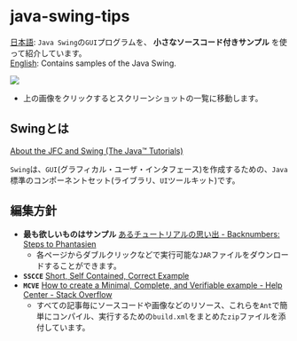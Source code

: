 java-swing-tips
===============
[日本語](http://terai.xrea.jp/Swing.html): `Java Swing`の`GUI`プログラムを、 **小さなソースコード付きサンプル** を使って紹介しています。  
[English](http://java-swing-tips.blogspot.com/): Contains samples of the Java Swing.

<a href="https://picasaweb.google.com/at.terai/JavaSwingTips02"><img src="http://lh3.ggpht.com/_9Z4BYR88imo/TQslJy3MxYI/AAAAAAAAAts/xrxOCvbp-0A/s800/screenshots.png" /></a>
- 上の画像をクリックするとスクリーンショットの一覧に移動します。

Swingとは
---------------
[About the JFC and Swing (The Java™ Tutorials)][0]

`Swing`は、`GUI`(グラフィカル・ユーザ・インタフェース)を作成するための、`Java`標準のコンポーネントセット(ライブラリ、`UI`ツールキット)です。

編集方針
---------------
- **最も欲しいものはサンプル** [あるチュートリアルの思い出 - Backnumbers: Steps to Phantasien][1]
    - 各ページからダブルクリックなどで実行可能な`JAR`ファイルをダウンロードすることができます。
- **`SSCCE`** [Short, Self Contained, Correct Example][2]
- **`MCVE`** [How to create a Minimal, Complete, and Verifiable example - Help Center - Stack Overflow][3]
    - すべての記事毎にソースコードや画像などのリソース、これらを`Ant`で簡単にコンパイル、実行するための`build.xml`をまとめた`zip`ファイルを添付しています。

[0]: http://docs.oracle.com/javase/tutorial/uiswing/start/about.html
[1]: http://steps.dodgson.org/bn/2007/07/06/
[2]: http://sscce.org/
[3]: http://stackoverflow.com/help/mcve
